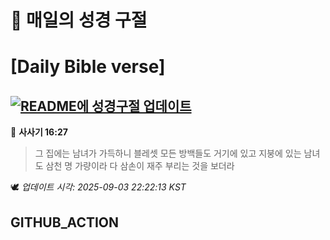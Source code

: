# 🙏 매일의 성경 구절
# [Daily Bible verse]
## [![README에 성경구절 업데이트](https://github.com/DONGSUKA/first_test/actions/workflows/update-readme-bible.yml/badge.svg)](https://github.com/DONGSUKA/first_test/actions/workflows/update-readme-bible.yml)
<!-- START_BIBLE_VERSE -->
📖 **사사기 16:27**
> 그 집에는 남녀가 가득하니 블레셋 모든 방백들도 거기에 있고 지붕에 있는 남녀도 삼천 명 가량이라 다 삼손이 재주 부리는 것을 보더라

🕊️ _업데이트 시각: 2025-09-03 22:22:13 KST_
  <!-- END_BIBLE_VERSE -->
## GITHUB_ACTION
